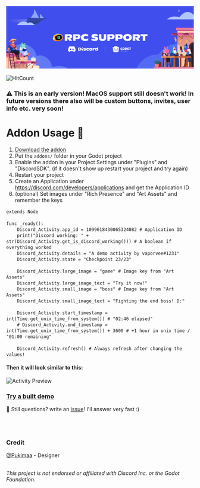 <img src="/project/assets/Banner.svg" alt="Project Banner" />

![HitCount](https://hits.dwyl.com/vaporvee/discord-sdk-godot.svg)

### :warning: This is an early version! MacOS support still doesn't work! In future versions there also will be custom buttons, invites, user info etc. very soon!

# Addon Usage :rocket:
1. [Download the addon](https://github.com/vaporvee/discord-sdk-godot/releases/latest/download/ADDON-Discord-SDK-Godot.zip/)
2. Put the `addons/` folder in your Godot project
3. Enable the addon in your Project Settings under "Plugins" and "DiscordSDK". (if it doesn't show up restart  your project and try again)
4. Restart your project
5. Create an Application under https://discord.com/developers/applications and get the Application ID
6. (optional) Set images under "Rich Presence" and "Art Assets" and remember the keys
```gdscript
extends Node

func _ready():
	Discord_Activity.app_id = 1099618430065324082 # Application ID
	print("Discord working: " + str(Discord_Activity.get_is_discord_working())) # A boolean if everything worked
	Discord_Activity.details = "A demo activity by vaporvee#1231"
	Discord_Activity.state = "Checkpoint 23/23"
	
	Discord_Activity.large_image = "game" # Image key from "Art Assets"
	Discord_Activity.large_image_text = "Try it now!"
	Discord_Activity.small_image = "boss" # Image key from "Art Assets"
	Discord_Activity.small_image_text = "Fighting the end boss! D:"

	Discord_Activity.start_timestamp = int(Time.get_unix_time_from_system()) # "02:46 elapsed"
	# Discord_Activity.end_timestamp = int(Time.get_unix_time_from_system()) + 3600 # +1 hour in unix time / "01:00 remaining"

	Discord_Activity.refresh() # Always refresh after changing the values!

```
#### Then it will look similar to this: 
<img src="/project/assets/ActivityPreview.svg" alt="Activity Preview" />

### [Try a built demo](https://github.com/vaporvee/discord-sdk-godot/releases/latest/download/Demo-Export.zip)
:incoming_envelope: Still questions? write an [issue](https://github.com/vaporvee/discord-sdk-godot/issues)! I'll answer very fast :)

<br />
<br />

### Credit
[@Pukimaa](https://github.com/pukimaa) - Designer<br>
<br />

*This project is not endorsed or affiliated with Discord Inc. or the Godot Foundation.*
